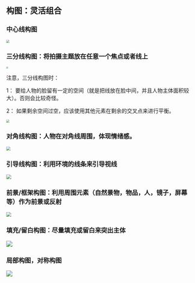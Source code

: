 ## 构图：灵活组合

### 中心线构图

<img src="https://aeiblog-1301396258.cos.ap-chengdu.myqcloud.com/img/20230304165603.png" style="zoom:50%;" />

### 三分线构图：将拍摄主题放在任意一个焦点或者线上

<img src="https://aeiblog-1301396258.cos.ap-chengdu.myqcloud.com/img/20230304165643.png" style="zoom: 33%;" />

注意，三分线构图时：

1： 要给人物的脸留有一定的空间（就是把线放在脸中间，并且人物主体面积较大）。否则会比较奇怪。

2： 如果剩余空间过空，应该使用其他元素在剩余的交叉点来进行平衡。

<img src="https://aeiblog-1301396258.cos.ap-chengdu.myqcloud.com/img/20230304170211.png" style="zoom:50%;" />

### 对角线构图：人物在对角线周围，体现情绪感。

<img src="https://aeiblog-1301396258.cos.ap-chengdu.myqcloud.com/img/20230304170907.png" style="zoom:67%;" />

### 引导线构图：利用环境的线条来引导视线

<img src="https://aeiblog-1301396258.cos.ap-chengdu.myqcloud.com/img/20230304171134.png" style="zoom: 80%;" />

### 前景/框架构图：利用周围元素（自然景物，物品，人，镜子，屏幕等）作为前景或反射

<img src="https://aeiblog-1301396258.cos.ap-chengdu.myqcloud.com/img/20230304171741.png" style="zoom:80%;" />

### 填充/留白构图：尽量填充或留白来突出主体

![](https://aeiblog-1301396258.cos.ap-chengdu.myqcloud.com/img/20230304172149.png)

### 局部构图，对称构图

![](https://aeiblog-1301396258.cos.ap-chengdu.myqcloud.com/img/20230304172724.png)